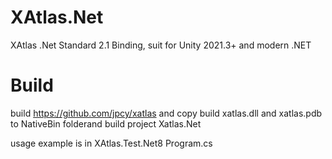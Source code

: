 # XAtlas.Net
 XAtlas .Net Standard 2.1 Binding, suit for Unity 2021.3+ and modern .NET

# Build
build https://github.com/jpcy/xatlas and copy build xatlas.dll and xatlas.pdb to NativeBin folderand build project Xatlas.Net

usage example is in XAtlas.Test.Net8 Program.cs
